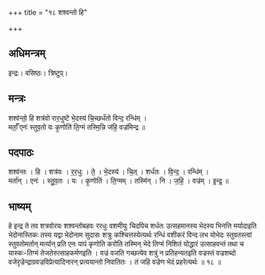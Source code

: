 +++
title = "१८ शश्वन्तो हि"

+++
## अधिमन्त्रम्
इन्द्रः। वसिष्ठः। त्रिष्टुप्।

## मन्त्रः
शश्व॑न्तो॒ हि शत्र॑वो रार॒धुष्टे॑ भे॒दस्य॑ चि॒च्छर्ध॑तो विन्द॒ रन्धि॑म् ।  
मर्ताँ॒ एनः॑ स्तुव॒तो यः कृ॒णोति॑ ति॒ग्मं तस्मि॒न्नि ज॑हि॒ वज्र॑मिन्द्र ॥

## पदपाठः
शश्व॑न्तः । हि । शत्र॑वः । र॒र॒धुः । ते॒ । भे॒दस्य॑ । चि॒त् । शर्ध॑तः । वि॒न्द॒ । रन्धि॑म् ।  
मर्ता॑न् । एनः॑ । स्तु॒व॒तः । यः । कृ॒णोति॑ । ति॒ग्मम् । तस्मि॑न् । नि । ज॒हि॒ । वज्र॑म् । इ॒न्द्र॒ ॥

## भाष्यम्
हे इन्द्र ते तव शत्रवोरयः शश्वन्तोबहवः ररधुः वशमीयुः चिदपिच शर्धतः उत्सहमानस्य भेदस्य भिनत्ति मर्यादाइति भेदोनास्तिकः तस्य यद्वा भेदोनाम सुदासः शत्रुः कश्चित्तस्येत्यर्थः रन्धिं वशीकरं विन्द लभ योभेदः स्तुवतस्त्वां स्तुवतोमर्तान् मर्त्यान् प्रति एनः पापं कृणोति करोति तस्मिन् भेदे तिग्मं निशितं योद्धारं उत्साहवन्तं तथा च यास्कः-तिग्मं तेजतेरुत्साहकर्मणइति । वज्रं वजति गच्छत्येव शत्रुं न प्रतिहन्यतइति वज्रस्तं वज्रशब्दो वजेरृज्रेन्द्राग्रवज्रविप्रेत्यादिनारन् प्रत्ययान्तो निपातितः । तं जहि वज्रेण भेदं प्रहरेत्यर्थः ॥ १८ ॥